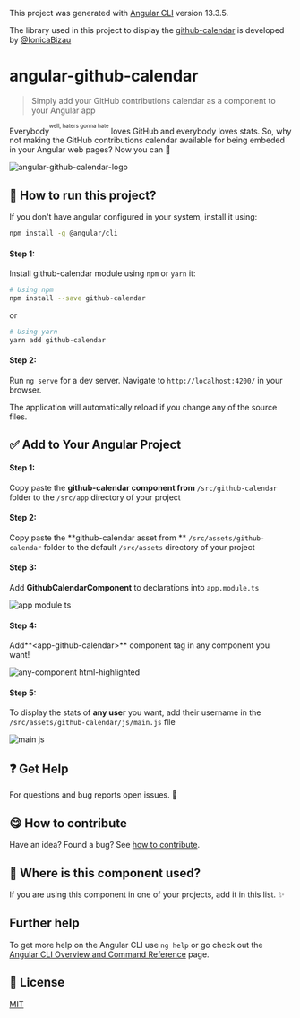 This project was generated with [Angular CLI](https://github.com/angular/angular-cli) version 13.3.5.<br>

The library used in this project to display the [github-calendar](https://github.com/Bloggify/github-calendar) is developed by [@IonicaBizau](https://github.com/IonicaBizau) 

<!-- Please do not edit this file. Edit the `blah` field in the `package.json` instead. If in doubt, open an issue. -->

# angular-github-calendar

> Simply add your GitHub contributions calendar as a component to your Angular app

Everybody<sup><sup>well, haters gonna hate</sup></sup> loves GitHub and everybody loves stats. So, why not making the GitHub contributions calendar available for being embeded in your Angular web pages? Now you can :tada:

![angular-github-calendar-logo](https://user-images.githubusercontent.com/82958857/201129009-e7813df9-3bd2-42e8-a2c6-c2f19ee82519.gif)

## :running: How to run this project?
If you don't have angular configured in your system, install it using:

```sh
npm install -g @angular/cli
```

#### Step 1:
Install github-calendar module using `npm` or `yarn` it:

```sh
# Using npm
npm install --save github-calendar
```
or

```sh
# Using yarn
yarn add github-calendar
```

#### Step 2:

Run `ng serve` for a dev server. Navigate to `http://localhost:4200/` in your browser.

The application will automatically reload if you change any of the source files.




## :white_check_mark: Add to Your Angular Project

#### Step 1:

Copy paste the <b>github-calendar component from </b> `/src/github-calendar` folder to the `/src/app` directory of your project


#### Step 2:

Copy paste the **github-calendar asset from ** `/src/assets/github-calendar` folder to the default `/src/assets` directory of your project


#### Step 3:
Add **GithubCalendarComponent** to declarations into `app.module.ts`

![app module ts](https://user-images.githubusercontent.com/82958857/201031174-c1ef012b-4848-402c-933a-356c3742d72a.png)


#### Step 4:
Add**&lt;app-github-calendar&gt;** component tag in any component you want!

![any-component html-highlighted](https://user-images.githubusercontent.com/82958857/201031372-5395e583-35b8-43b2-b348-5f4ae5b31e3c.png)


#### Step 5:

To display the stats of **any user** you want, add their username in the `/src/assets/github-calendar/js/main.js` file

![main js](https://user-images.githubusercontent.com/82958857/201031623-da6c0dd9-dcca-4b80-bfae-3102d797acbb.png)


## :question: Get Help
For questions and bug reports open issues. :bug:


## :yum: How to contribute
Have an idea? Found a bug? See [how to contribute](/CONTRIBUTING.md).


## :dizzy: Where is this component used?
If you are using this component in one of your projects, add it in this list. :sparkles:

## Further help

To get more help on the Angular CLI use `ng help` or go check out the [Angular CLI Overview and Command Reference](https://angular.io/cli) page.

## :scroll: License

[MIT](/LICENSE)
